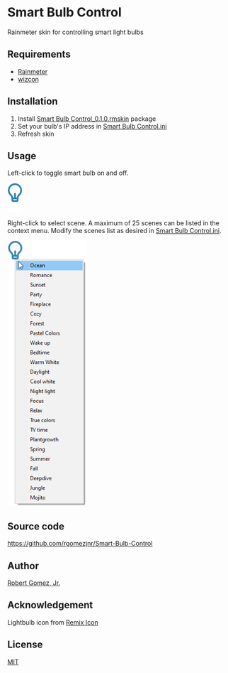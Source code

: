 # Smart Bulb Control
Rainmeter skin for controlling smart light bulbs

## Requirements
- [Rainmeter](https://www.rainmeter.net/)
- [wizcon](https://github.com/rgomezjnr/wizcon)

## Installation
1. Install [Smart Bulb Control_0.1.0.rmskin](https://github.com/rgomezjnr/Smart-Bulb-Control/blob/master/Smart%20Bulb%20Control_0.1.0.rmskin) package
2. Set your bulb's IP address in [Smart Bulb Control.ini](https://github.com/rgomezjnr/Smart-Bulb-Control/blob/master/Smart%20Bulb%20Control.ini)
3. Refresh skin

## Usage
Left-click to toggle smart bulb on and off.

![toggle smart bulb](toggle-smart-bulb.gif)

Right-click to select scene. A maximum of 25 scenes can be listed in the context menu.
Modify the scenes list as desired in [Smart Bulb Control.ini](https://github.com/rgomezjnr/Smart-Bulb-Control/blob/master/Smart%20Bulb%20Control.ini).

![select scene](select-scene.png)

## Source code
https://github.com/rgomezjnr/Smart-Bulb-Control

## Author
[Robert Gomez, Jr.](https://github.com/rgomezjnr)

## Acknowledgement
Lightbulb icon from [Remix Icon](https://remixicon.com/)

## License
[MIT](https://github.com/rgomezjnr/Smart-Bulb-Control/blob/master/LICENSE.txt)
